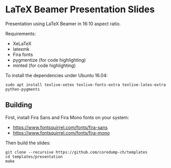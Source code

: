 # LaTeX Beamer Presentation Slides

Presentation using LaTeX Beamer in 16:10 aspect ratio.

Requirements:

- XeLaTeX
- latexmk
- Fira fonts
- pygmentize (for code highlighting)
- minted (for code highlighting)

To install the dependencies under Ubuntu 16.04:
```
sudo apt install texlive-xetex texlive-fonts-extra texlive-latex-extra python-pygments
```

## Building

First, install Fira Sans and Fira Mono fonts on your system:

- https://www.fontsquirrel.com/fonts/fira-sans
- https://www.fontsquirrel.com/fonts/fira-mono

Then build the slides:

    git clone --recursive https://github.com/coredump-ch/templates
    cd templates/presentation
    make

